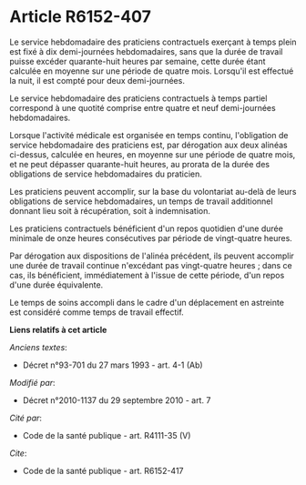 # Article R6152-407

Le service hebdomadaire des praticiens contractuels exerçant à temps plein est fixé à dix demi-journées hebdomadaires, sans
que la durée de travail puisse excéder quarante-huit heures par semaine, cette durée étant calculée en moyenne sur une
période de quatre mois. Lorsqu'il est effectué la nuit, il est compté pour deux demi-journées.

Le service hebdomadaire des praticiens contractuels à temps partiel correspond à une quotité comprise entre quatre et neuf
demi-journées hebdomadaires.

Lorsque l'activité médicale est organisée en temps continu, l'obligation de service hebdomadaire des praticiens est, par
dérogation aux deux alinéas ci-dessus, calculée en heures, en moyenne sur une période de quatre mois, et ne peut dépasser
quarante-huit heures, au prorata de la durée des obligations de service hebdomadaires du praticien. 

Les praticiens peuvent accomplir, sur la base du volontariat au-delà de leurs obligations de service hebdomadaires, un temps
de travail additionnel donnant lieu soit à récupération, soit à indemnisation.

Les praticiens contractuels bénéficient d'un repos quotidien d'une durée minimale de onze heures consécutives par période de
vingt-quatre heures.

Par dérogation aux dispositions de l'alinéa précédent, ils peuvent accomplir une durée de travail continue n'excédant pas
vingt-quatre heures ; dans ce cas, ils bénéficient, immédiatement à l'issue de cette période, d'un repos d'une durée
équivalente.

Le temps de soins accompli dans le cadre d'un déplacement en astreinte est considéré comme temps de travail effectif.

**Liens relatifs à cet article**

_Anciens textes_:

  - Décret n°93-701 du 27 mars 1993 - art. 4-1 (Ab)

_Modifié par_:

  - Décret n°2010-1137 du 29 septembre 2010 - art. 7

_Cité par_:

  - Code de la santé publique - art. R4111-35 (V)

_Cite_:

  - Code de la santé publique - art. R6152-417
